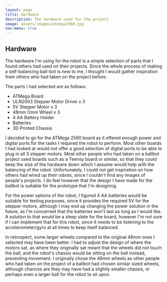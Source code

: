 ```yaml
---
layout: page
title: Hardware
description: The hardware used for the project
image: assets/images/atmega2560.jpg
nav-menu: true
---
```


## Hardware

The hardware I'm using for the robot is a simple selection of parts that I found others had used on their projects. Since the whole process of making a self-balancing ball-bot is new to me, I thought I would gather inspiration from
others who had taken on the project before.

The parts I had selected are as follows:

- ATMega Board
- ULN2003 Stepper Motor Driver x 3
- 5V Stepper Motor x 3
- 48mm Omni Wheel x 3
- 4 AA Battery Holder
- Batteries
- 3D Printed Chassis

I decided to go for the ATMega 2560 board as it offered enough power and digital ports for the tasks I required the robot to perform.
Most other boards I had looked at would not offer a good selection of digital ports to be able to plug in all 3 stepper motors.
Most other people who had taken on a ballbot project used boards such as a Teensy board or similar, so that they could keep the size of the hardware down which I assume would help with the balancing of the robot.
Unfortunately, I could not get inspiration on how others had wired up their robots, since I couldn't find any images of people's projects. I do feel however that the design I have made for the ballbot
is suitable for the prototype that I'm designing.

For the power options of the robot, I figured 4 AA batteries would be suitable for testing purposes, since it provides the required 5V for the stepper motors, although I may end up changing the power solution in the future,
as I'm concerned that the batteries won't last as long as I would like. A solution to that would be a sleep state for the board, however I'm not sure if I can implement that for this robot, since it needs to be listening
to the accelerometer/gyro at all times to keep itself balanced.

In retrospect, some larger wheels compared to the original 48mm ones I selected may have been better. I had to adjust the design of where the motors sat, as where they originally sat meant that the wheels did not touch the ball,
and the robot's chassis would be sitting on the ball instead, preventing movement. I originally chose the 48mm wheels as other people who had taken on the project of a ballbot had chosen similar sized wheels, although chances are
they may have had a slightly smaller chassis, or perhaps even a larger ball for the robot to sit upon.
